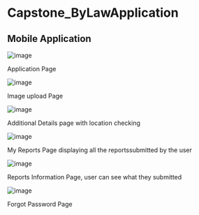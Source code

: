 # Capstone_ByLawApplication

## Mobile Application</h1>

![image](https://github.com/user-attachments/assets/1a6b7a13-fcd8-4357-b111-a6352a3151dc)

<p>Application Page</p>

![image](https://github.com/user-attachments/assets/e8d212ff-bddf-4a1e-8d8a-a600650b559e)


<p>Image upload Page</p>

![image](https://github.com/user-attachments/assets/5699e8a9-e9f4-4b66-91bf-8a1a17de8948)

<p>Additional Details page with location checking</p>

![image](https://github.com/user-attachments/assets/59410dd0-00bb-4e69-8ca9-43d9c1d8a12a)

<p>My Reports Page displaying all the reportssubmitted by the user</p>

![image](https://github.com/user-attachments/assets/0adba3cc-1e12-4b98-90f5-2e9ff038ba10)

<p>Reports Information Page, user can see what they submitted</p>


![image](https://github.com/user-attachments/assets/55c67a39-278e-4f27-8457-10a381ef7cd2)

<p>Forgot Password Page</p>


